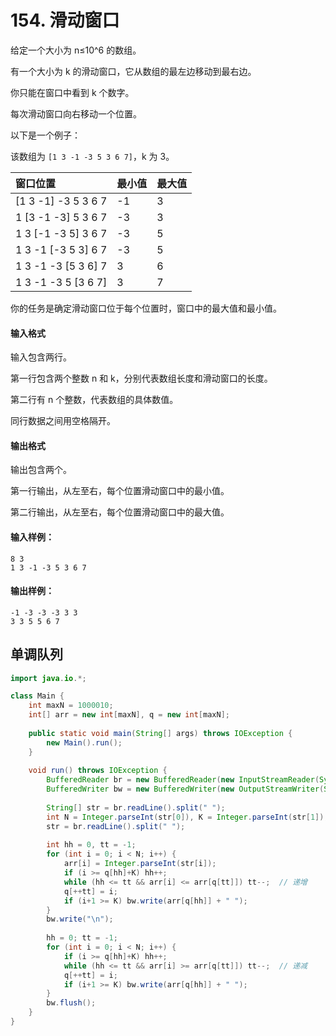 # 154. 滑动窗口

给定一个大小为 n≤10^6 的数组。

有一个大小为 k 的滑动窗口，它从数组的最左边移动到最右边。

你只能在窗口中看到 k 个数字。

每次滑动窗口向右移动一个位置。

以下是一个例子：

该数组为 `[1 3 -1 -3 5 3 6 7]`，k 为 3。

| 窗口位置            | 最小值 | 最大值 |
| :------------------ | :----- | :----- |
| [1 3 -1] -3 5 3 6 7 | -1     | 3      |
| 1 [3 -1 -3] 5 3 6 7 | -3     | 3      |
| 1 3 [-1 -3 5] 3 6 7 | -3     | 5      |
| 1 3 -1 [-3 5 3] 6 7 | -3     | 5      |
| 1 3 -1 -3 [5 3 6] 7 | 3      | 6      |
| 1 3 -1 -3 5 [3 6 7] | 3      | 7      |

你的任务是确定滑动窗口位于每个位置时，窗口中的最大值和最小值。

#### 输入格式

输入包含两行。

第一行包含两个整数 n 和 k，分别代表数组长度和滑动窗口的长度。

第二行有 n 个整数，代表数组的具体数值。

同行数据之间用空格隔开。

#### 输出格式

输出包含两个。

第一行输出，从左至右，每个位置滑动窗口中的最小值。

第二行输出，从左至右，每个位置滑动窗口中的最大值。

#### 输入样例：

```
8 3
1 3 -1 -3 5 3 6 7
```

#### 输出样例：

```
-1 -3 -3 -3 3 3
3 3 5 5 6 7
```



## 单调队列

```java
import java.io.*;

class Main {
    int maxN = 1000010;
    int[] arr = new int[maxN], q = new int[maxN];
    
    public static void main(String[] args) throws IOException {
        new Main().run();
    }
    
    void run() throws IOException {
        BufferedReader br = new BufferedReader(new InputStreamReader(System.in));
        BufferedWriter bw = new BufferedWriter(new OutputStreamWriter(System.out));
        
        String[] str = br.readLine().split(" ");
        int N = Integer.parseInt(str[0]), K = Integer.parseInt(str[1]);
        str = br.readLine().split(" ");
        
        int hh = 0, tt = -1;
        for (int i = 0; i < N; i++) {
            arr[i] = Integer.parseInt(str[i]);
            if (i >= q[hh]+K) hh++;
            while (hh <= tt && arr[i] <= arr[q[tt]]) tt--;  // 递增
            q[++tt] = i;
            if (i+1 >= K) bw.write(arr[q[hh]] + " "); 
        }
        bw.write("\n");
        
        hh = 0; tt = -1;
        for (int i = 0; i < N; i++) {
            if (i >= q[hh]+K) hh++;
            while (hh <= tt && arr[i] >= arr[q[tt]]) tt--;  // 递减
            q[++tt] = i;
            if (i+1 >= K) bw.write(arr[q[hh]] + " "); 
        }
        bw.flush();
    }
}
```

